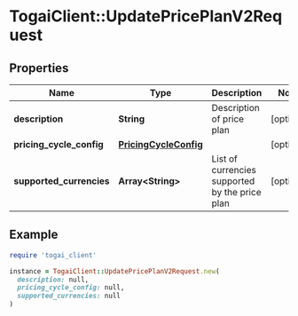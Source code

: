 # TogaiClient::UpdatePricePlanV2Request

## Properties

| Name | Type | Description | Notes |
| ---- | ---- | ----------- | ----- |
| **description** | **String** | Description of price plan | [optional] |
| **pricing_cycle_config** | [**PricingCycleConfig**](PricingCycleConfig.md) |  | [optional] |
| **supported_currencies** | **Array&lt;String&gt;** | List of currencies supported by the price plan | [optional] |

## Example

```ruby
require 'togai_client'

instance = TogaiClient::UpdatePricePlanV2Request.new(
  description: null,
  pricing_cycle_config: null,
  supported_currencies: null
)
```

